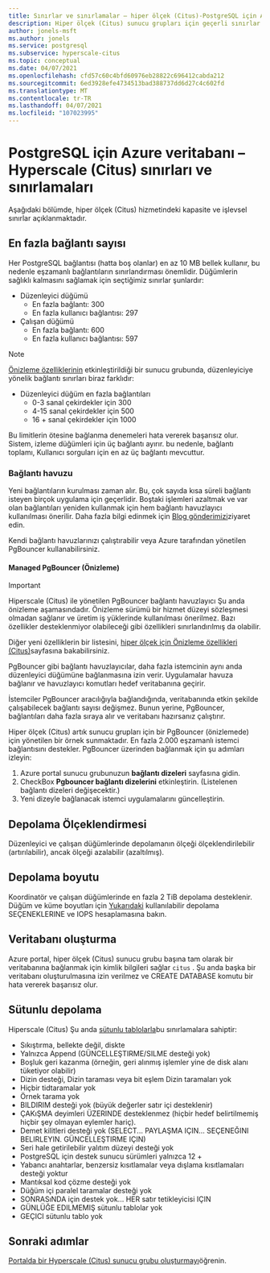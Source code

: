 ```yaml
---
title: Sınırlar ve sınırlamalar – hiper ölçek (Citus)-PostgreSQL için Azure veritabanı
description: Hiper ölçek (Citus) sunucu grupları için geçerli sınırlar
author: jonels-msft
ms.author: jonels
ms.service: postgresql
ms.subservice: hyperscale-citus
ms.topic: conceptual
ms.date: 04/07/2021
ms.openlocfilehash: cfd57c60c4bfd60976eb28822c696412cabda212
ms.sourcegitcommit: 6ed3928efe4734513bad388737dd6d27c4c602fd
ms.translationtype: MT
ms.contentlocale: tr-TR
ms.lasthandoff: 04/07/2021
ms.locfileid: "107023995"
---
```

# <a name="azure-database-for-postgresql--hyperscale-citus-limits-and-limitations"></a>PostgreSQL için Azure veritabanı – Hyperscale (Citus) sınırları ve sınırlamaları

Aşağıdaki bölümde, hiper ölçek (Citus) hizmetindeki kapasite ve işlevsel sınırlar açıklanmaktadır.

## <a name="maximum-connections"></a>En fazla bağlantı sayısı

Her PostgreSQL bağlantısı (hatta boş olanlar) en az 10 MB bellek kullanır, bu nedenle eşzamanlı bağlantıların sınırlandırması önemlidir. Düğümlerin sağlıklı kalmasını sağlamak için seçtiğimiz sınırlar şunlardır:

* Düzenleyici düğümü
   * En fazla bağlantı: 300
   * En fazla kullanıcı bağlantısı: 297
* Çalışan düğümü
   * En fazla bağlantı: 600
   * En fazla kullanıcı bağlantısı: 597

> [!NOTE]
> [Önizleme özelliklerinin](hyperscale-preview-features.md) etkinleştirildiği bir sunucu grubunda, düzenleyiciye yönelik bağlantı sınırları biraz farklıdır:
>
> * Düzenleyici düğüm en fazla bağlantıları
>    * 0-3 sanal çekirdekler için 300
>    * 4-15 sanal çekirdekler için 500
>    * 16 + sanal çekirdekler için 1000

Bu limitlerin ötesine bağlanma denemeleri hata vererek başarısız olur. Sistem, izleme düğümleri için üç bağlantı ayırır. bu nedenle, bağlantı toplamı, Kullanıcı sorguları için en az üç bağlantı mevcuttur.

### <a name="connection-pooling"></a>Bağlantı havuzu

Yeni bağlantıların kurulması zaman alır. Bu, çok sayıda kısa süreli bağlantı isteyen birçok uygulama için geçerlidir. Boştaki işlemleri azaltmak ve var olan bağlantıları yeniden kullanmak için hem bağlantı havuzlayıcı kullanılması önerilir. Daha fazla bilgi edinmek için [Blog gönderimizi](https://techcommunity.microsoft.com/t5/azure-database-for-postgresql/not-all-postgres-connection-pooling-is-equal/ba-p/825717)ziyaret edin.

Kendi bağlantı havuzlarınızı çalıştırabilir veya Azure tarafından yönetilen PgBouncer kullanabilirsiniz.

#### <a name="managed-pgbouncer-preview"></a>Managed PgBouncer (Önizleme)

> [!IMPORTANT]
> Hiperscale (Citus) ile yönetilen PgBouncer bağlantı havuzlayıcı Şu anda önizleme aşamasındadır. Önizleme sürümü bir hizmet düzeyi sözleşmesi olmadan sağlanır ve üretim iş yüklerinde kullanılması önerilmez. Bazı özellikler desteklenmiyor olabileceği gibi özellikleri sınırlandırılmış da olabilir.
>
> Diğer yeni özelliklerin bir listesini, [hiper ölçek için Önizleme özellikleri (Citus)](hyperscale-preview-features.md)sayfasına bakabilirsiniz.

PgBouncer gibi bağlantı havuzlayıcılar, daha fazla istemcinin aynı anda düzenleyici düğümüne bağlanmasına izin verir. Uygulamalar havuza bağlanır ve havuzlayıcı komutları hedef veritabanına geçirir.

İstemciler PgBouncer aracılığıyla bağlandığında, veritabanında etkin şekilde çalışabilecek bağlantı sayısı değişmez. Bunun yerine, PgBouncer, bağlantıları daha fazla sıraya alır ve veritabanı hazırsanız çalıştırır.

Hiper ölçek (Citus) artık sunucu grupları için bir PgBouncer (önizlemede) için yönetilen bir örnek sunmaktadır. En fazla 2.000 eşzamanlı istemci bağlantısını destekler.
PgBouncer üzerinden bağlanmak için şu adımları izleyin:

1. Azure portal sunucu grubunuzun **bağlantı dizeleri** sayfasına gidin.
2. CheckBox **Pgbouncer bağlantı dizelerini** etkinleştirin. (Listelenen bağlantı dizeleri değişecektir.)
3. Yeni dizeyle bağlanacak istemci uygulamalarını güncelleştirin.

## <a name="storage-scaling"></a>Depolama Ölçeklendirmesi

Düzenleyici ve çalışan düğümlerinde depolamanın ölçeği ölçeklendirilebilir (artırılabilir), ancak ölçeği azalabilir (azaltılmış).

## <a name="storage-size"></a>Depolama boyutu

Koordinatör ve çalışan düğümlerinde en fazla 2 TiB depolama desteklenir. Düğüm ve küme boyutları için [Yukarıdaki](concepts-hyperscale-configuration-options.md#compute-and-storage) kullanılabilir depolama SEÇENEKLERINE ve IOPS hesaplamasına bakın.

## <a name="database-creation"></a>Veritabanı oluşturma

Azure portal, hiper ölçek (Citus) sunucu grubu başına tam olarak bir veritabanına bağlanmak için kimlik bilgileri sağlar `citus` . Şu anda başka bir veritabanı oluşturulmasına izin verilmez ve CREATE DATABASE komutu bir hata vererek başarısız olur.

## <a name="columnar-storage"></a>Sütunlu depolama

Hiperscale (Citus) Şu anda [sütunlu tablolarla](concepts-hyperscale-columnar.md)bu sınırlamalara sahiptir:

* Sıkıştırma, bellekte değil, diskte
* Yalnızca Append (GÜNCELLEŞTIRME/SILME desteği yok)
* Boşluk geri kazanma (örneğin, geri alınmış işlemler yine de disk alanı tüketiyor olabilir)
* Dizin desteği, Dizin taraması veya bit eşlem Dizin taramaları yok
* Hiçbir tidtaramalar yok
* Örnek tarama yok
* BILDIRIM desteği yok (büyük değerler satır içi desteklenir)
* ÇAKıŞMA deyimleri ÜZERINDE desteklenmez (hiçbir hedef belirtilmemiş hiçbir şey olmayan eylemler hariç).
* Demet kilitleri desteği yok (SELECT... PAYLAŞMA IÇIN... SEÇENEĞINI BELIRLEYIN. GÜNCELLEŞTIRME IÇIN)
* Seri hale getirilebilir yalıtım düzeyi desteği yok
* PostgreSQL için destek sunucu sürümleri yalnızca 12 +
* Yabancı anahtarlar, benzersiz kısıtlamalar veya dışlama kısıtlamaları desteği yoktur
* Mantıksal kod çözme desteği yok
* Düğüm içi paralel taramalar desteği yok
* SONRASıNDA için destek yok... HER satır tetikleyicisi IÇIN
* GÜNLÜĞE EDILMEMIŞ sütunlu tablolar yok
* GEÇICI sütunlu tablo yok

## <a name="next-steps"></a>Sonraki adımlar

[Portalda bir Hyperscale (Citus) sunucu grubu oluşturmayı](quickstart-create-hyperscale-portal.md)öğrenin.

